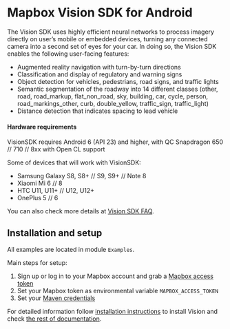 # Mapbox Vision SDK for Android

The Vision SDK uses highly efficient neural networks to process imagery directly on user’s
mobile or embedded devices, turning any connected camera into a second set of eyes
for your car. In doing so, the Vision SDK enables the following user-facing features:

- Augmented reality navigation with turn-by-turn directions
- Classification and display of regulatory and warning signs
- Object detection for vehicles, pedestrians, road signs, and traffic lights
- Semantic segmentation of the roadway into 14 different classes (other, road, road_markup, flat_non_road, sky, building, car, cycle, person, road_markings_other, curb, double_yellow, traffic_sign, traffic_light)
- Distance detection that indicates spacing to lead vehicle

#### Hardware requirements

VisionSDK requires Android 6 (API 23) and higher, with QC Snapdragon 650 // 710 // 8xx with Open CL support

Some of devices that will work with VisionSDK:
- Samsung Galaxy S8, S8+ // S9, S9+ // Note 8
- Xiaomi Mi 6 // 8
- HTC U11, U11+ // U12, U12+
- OnePlus 5 // 6

You can also check more details at [Vision SDK FAQ](https://vision.mapbox.com/#faq).

## Installation and setup

All examples are located in module `Examples`. 

Main steps for setup:
1. Sign up or log in to your Mapbox account and grab a [Mapbox access token](https://www.mapbox.com/help/define-access-token/)
1. Set your Mapbox token as environmental variable `MAPBOX_ACCESS_TOKEN`
1. Set your [Maven credentials](https://vision.mapbox.com/install/)

For detailed information follow [installation instructions](https://vision.mapbox.com/install/) to install Vision and 
check [the rest of documentation](https://docs.mapbox.com/android/vision/overview/).
